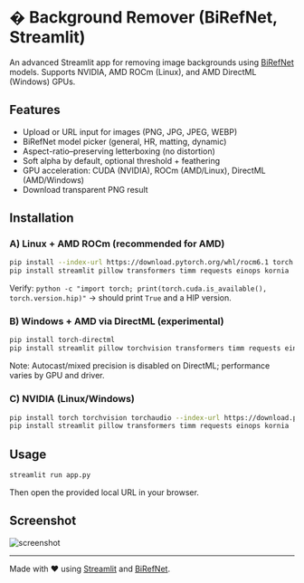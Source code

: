
# � Background Remover (BiRefNet, Streamlit)

An advanced Streamlit app for removing image backgrounds using [BiRefNet](https://huggingface.co/ZhengPeng7/BiRefNet) models. Supports NVIDIA, AMD ROCm (Linux), and AMD DirectML (Windows) GPUs.

## Features
- Upload or URL input for images (PNG, JPG, JPEG, WEBP)
- BiRefNet model picker (general, HR, matting, dynamic)
- Aspect-ratio–preserving letterboxing (no distortion)
- Soft alpha by default, optional threshold + feathering
- GPU acceleration: CUDA (NVIDIA), ROCm (AMD/Linux), DirectML (AMD/Windows)
- Download transparent PNG result

## Installation

### A) Linux + AMD ROCm (recommended for AMD)
```bash
pip install --index-url https://download.pytorch.org/whl/rocm6.1 torch torchvision torchaudio
pip install streamlit pillow transformers timm requests einops kornia
```
Verify: `python -c "import torch; print(torch.cuda.is_available(), torch.version.hip)"` → should print `True` and a HIP version.

### B) Windows + AMD via DirectML (experimental)
```bash
pip install torch-directml
pip install streamlit pillow torchvision transformers timm requests einops kornia
```
Note: Autocast/mixed precision is disabled on DirectML; performance varies by GPU and driver.

### C) NVIDIA (Linux/Windows)
```bash
pip install torch torchvision torchaudio --index-url https://download.pytorch.org/whl/cu121
pip install streamlit pillow transformers timm requests einops kornia
```

## Usage
```bash
streamlit run app.py
```
Then open the provided local URL in your browser.

## Screenshot
![screenshot](screenshot.png)

---

Made with ❤️ using [Streamlit](https://streamlit.io/) and [BiRefNet](https://huggingface.co/ZhengPeng7/BiRefNet).
